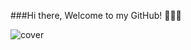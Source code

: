 ###Hi there, Welcome to my GitHub! 👋🏼😉

<img padding="50px" alt="cover" src="https://user-images.githubusercontent.com/59029156/118385808-4df2ed80-b5e0-11eb-9452-4d635a3a4e05.GIF" />



